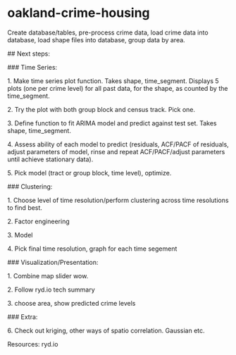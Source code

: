 # oakland-crime-housing
<p>
Create database/tables, pre-process crime data, load crime data into database, load shape files into database, group data by area.
<p>
## Next steps:
<p>
### Time Series:
<p>
1. Make time series plot function. Takes shape, time_segment. Displays 5 plots (one per crime level) for all past data, for the shape, as counted by the time_segment. 
<p>
2. Try the plot with both group block and census track. Pick one.
<p>
3. Define function to fit ARIMA model and predict against test set. Takes shape, time_segment.
<p>
4. Assess ability of each model to predict (residuals, ACF/PACF of residuals, adjust parameters of model, rinse and repeat ACF/PACF/adjust parameters until achieve stationary data).
<p>
5. Pick model (tract or group block, time level), optimize.
<p>
### Clustering:
<p>
1. Choose level of time resolution/perform clustering across time resolutions to find best.
<p>
2. Factor engineering
<p>
3. Model
<p>
4. Pick final time resolution, graph for each time segement
<p>
### Visualization/Presentation:
<p>
1. Combine map slider wow.
<p>
2. Follow ryd.io tech summary
<p>
3. choose area, show predicted crime levels
<p>
### Extra:
<p>
6. Check out kriging, other ways of spatio correlation. Gaussian etc.
<p>
<p>
Resources: ryd.io
